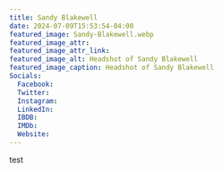 ```yaml
---
title: Sandy Blakewell
date: 2024-07-09T15:53:54-04:00
featured_image: Sandy-Blakewell.webp
featured_image_attr: 
featured_image_attr_link: 
featured_image_alt: Headshot of Sandy Blakewell
featured_image_caption: Headshot of Sandy Blakewell
Socials:
  Facebook: 
  Twitter: 
  Instagram: 
  LinkedIn: 
  IBDB: 
  IMDb:
  Website: 
--- 
```

test